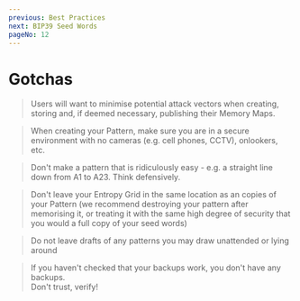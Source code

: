 ```yaml
---
previous: Best Practices
next: BIP39 Seed Words
pageNo: 12
---
```


# Gotchas

> Users will want to minimise potential attack vectors when creating, storing and, if deemed necessary, publishing their Memory Maps.

> When creating your Pattern, make sure you are in a secure environment with no cameras (e.g. cell phones, CCTV), onlookers, etc.

> Don't make a pattern that is ridiculously easy - e.g. a straight line down from A1 to A23. Think defensively.

> Don't leave your Entropy Grid in the same location as an copies of your Pattern (we recommend destroying your pattern after memorising it, or treating it with the same high degree of security that you would a full copy of your seed words)

> Do not leave drafts of any patterns you may draw unattended or lying around

> If you haven't checked that your backups work, you don't have any backups.<br>Don't trust, verify!
